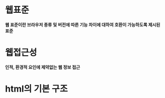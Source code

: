 # 웹표준 #
**웹 표준이란 브라우저 종류 및 버전에 따른 기능 차이에 대하여 호환이 가능하도록 제시된 표준**

# 웹접근성 #
**인적, 환경적 요인에 제약없는 웹 정보 접근**

# html의 기본 구조 #
<!DOCTYPE html>
<html>
	<head>
	<meta charset - "utf-8">
		<title> </title>
	</head>
	<body>
	</body>
</html>
